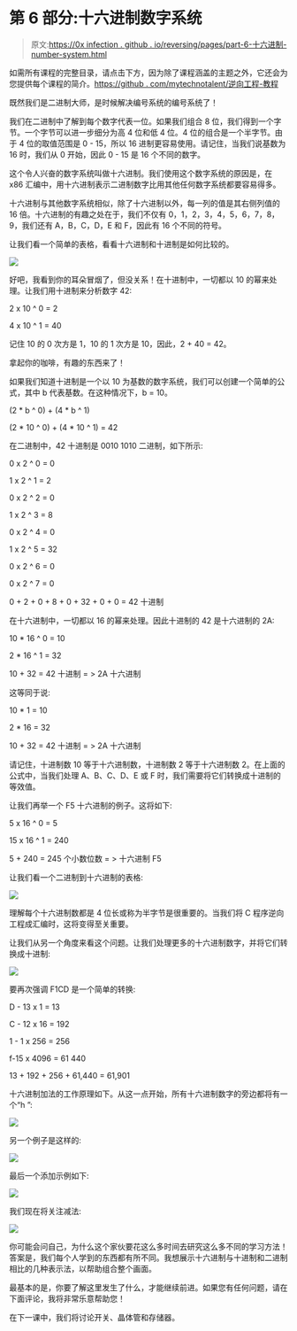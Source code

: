 # 第 6 部分:十六进制数字系统

> 原文:[https://0x infection . github . io/reversing/pages/part-6-十六进制-number-system.html](https://0xinfection.github.io/reversing/pages/part-6-hexadecimal-number-system.html)

如需所有课程的完整目录，请点击下方，因为除了课程涵盖的主题之外，它还会为您提供每个课程的简介。[https://github . com/mytechnotalent/逆向工程-教程](https://github.com/mytechnotalent/Reverse-Engineering-Tutorial)

既然我们是二进制大师，是时候解决编号系统的编号系统了！

我们在二进制中了解到每个数字代表一位。如果我们组合 8 位，我们得到一个字节。一个字节可以进一步细分为高 4 位和低 4 位。4 位的组合是一个半字节。由于 4 位的取值范围是 0 - 15，所以 16 进制更容易使用。请记住，当我们说基数为 16 时，我们从 0 开始，因此 0 - 15 是 16 个不同的数字。

这个令人兴奋的数字系统叫做十六进制。我们使用这个数字系统的原因是，在 x86 汇编中，用十六进制表示二进制数字比用其他任何数字系统都要容易得多。

十六进制与其他数字系统相似，除了十六进制以外，每一列的值是其右侧列值的 16 倍。十六进制的有趣之处在于，我们不仅有 0，1，2，3，4，5，6，7，8，9，我们还有 A，B，C，D，E 和 F，因此有 16 个不同的符号。

让我们看一个简单的表格，看看十六进制和十进制是如何比较的。

![](img/2cd85acfde9cfdc4a2c3d9f0418e657f.png)

好吧，我看到你的耳朵冒烟了，但没关系！在十进制中，一切都以 10 的幂来处理。让我们用十进制来分析数字 42:

2 x 10 ^ 0 = 2

4 x 10 ^ 1 = 40

记住 10 的 0 次方是 1，10 的 1 次方是 10，因此，2 + 40 = 42。

拿起你的咖啡，有趣的东西来了！

如果我们知道十进制是一个以 10 为基数的数字系统，我们可以创建一个简单的公式，其中 b 代表基数。在这种情况下，b = 10。

(2 * b ^ 0) + (4 * b ^ 1)

(2 * 10 ^ 0) + (4 * 10 ^ 1) = 42

在二进制中，42 十进制是 0010 1010 二进制，如下所示:

0 x 2 ^ 0 = 0

1 x 2 ^ 1 = 2

0 x 2 ^ 2 = 0

1 x 2 ^ 3 = 8

0 x 2 ^ 4 = 0

1 x 2 ^ 5 = 32

0 x 2 ^ 6 = 0

0 x 2 ^ 7 = 0

0 + 2 + 0 + 8 + 0 + 32 + 0 + 0 = 42 十进制

在十六进制中，一切都以 16 的幂来处理。因此十进制的 42 是十六进制的 2A:

10 * 16 ^ 0 = 10

2 * 16 ^ 1 = 32

10 + 32 = 42 十进制 = > 2A 十六进制

这等同于说:

10 * 1 = 10

2 * 16 = 32

10 + 32 = 42 十进制 = > 2A 十六进制

请记住，十进制数 10 等于十六进制数，十进制数 2 等于十六进制数 2。在上面的公式中，当我们处理 A、B、C、D、E 或 F 时，我们需要将它们转换成十进制的等效值。

让我们再举一个 F5 十六进制的例子。这将如下:

5 x 16 ^ 0 = 5

15 x 16 ^ 1 = 240

5 + 240 = 245 个小数位数 = > 十六进制 F5

让我们看一个二进制到十六进制的表格:

![](img/e95aa21b2770a92f4cc5390ea25cbbd0.png)

理解每个十六进制数都是 4 位长或称为半字节是很重要的。当我们将 C 程序逆向工程成汇编时，这将变得至关重要。

让我们从另一个角度来看这个问题。让我们处理更多的十六进制数字，并将它们转换成十进制:

![](img/d2fe9bb0970c821d0d2a2032d30b58ce.png)

要再次强调 F1CD 是一个简单的转换:

D - 13 x 1 = 13

C - 12 x 16 = 192

1 - 1 x 256 = 256

f-15 x 4096 = 61 440

13 + 192 + 256 + 61,440 = 61,901

十六进制加法的工作原理如下。从这一点开始，所有十六进制数字的旁边都将有一个“h ”:

![](img/221ba4c48178488e48dca91142f7ee9f.png)

另一个例子是这样的:

![](img/a56a1bde08bba622b0f65c5c8e43423d.png)

最后一个添加示例如下:

![](img/fce02181524610012a0b418efe3116a3.png)

我们现在将关注减法:

![](img/95299d0ccc779f7da8c6007292feb091.png)

你可能会问自己，为什么这个家伙要花这么多时间去研究这么多不同的学习方法！答案是，我们每个人学到的东西都有所不同。我想展示十六进制与十进制和二进制相比的几种表示法，以帮助组合整个画面。

最基本的是，你要了解这里发生了什么，才能继续前进。如果您有任何问题，请在下面评论，我将非常乐意帮助您！

在下一课中，我们将讨论开关、晶体管和存储器。